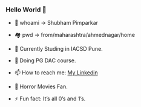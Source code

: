 ### Hello World 🤖

<!--
**ShubhamPimparkar/ShubhamPimparkar** is a ✨ _special_ ✨ repository because its `README.md` (this file) appears on your GitHub profile.
- 🛸 More About me: [My Portfolio](https://shubham-port.web.app/)
Here are some ideas to get you started:
-->
- 👾 whoami -> Shubham Pimparkar
- 🏘 pwd -> from/maharashtra/ahmednagar/home 
- 🏫 Currently Studing in IACSD Pune.
- 🧠 Doing PG DAC course.
- 📫 How to reach me: [My Linkedin](https://www.linkedin.com/in/shubham-pimparkar11/)
- 👻 Horror Movies Fan.

- ⚡ Fun fact: It’s all 0’s and 1’s.

